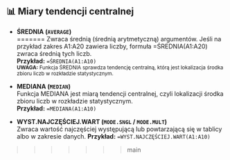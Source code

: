 ## 📊 Miary tendencji centralnej

- **ŚREDNIA (`AVERAGE`)**  
=======
  Zwraca średnią (średnią arytmetyczną) argumentów. Jeśli na przykład zakres A1:A20 zawiera liczby, formuła =ŚREDNIA(A1:A20) zwraca średnią tych liczb.  
  **Przykład:** `=ŚREDNIA(A1:A10)`
  <small><br>
  **UWAGA:**
  Funkcja ŚREDNIA sprawdza tendencję centralną, którą jest lokalizacja środka zbioru liczb w rozkładzie statystycznym.</small>
- **MEDIANA (`MEDIAN`)**  
  Funkcja MEDIANA jest miarą tendencji centralnej, czyli lokalizacji środka zbioru liczb w rozkładzie statystycznym.  
  **Przykład:** `=MEDIANA(A1:A10)`

- **WYST.NAJCZĘŚCIEJ.WART (`MODE.SNGL` / `MODE.MULT`)**  
  Zwraca wartość najczęściej występującą lub powtarzającą się w tablicy albo w zakresie danych. 
  **Przykład:** `=WYST.NAJCZĘŚCIEJ.WART(A1:A10)`
>>>>>>> main
